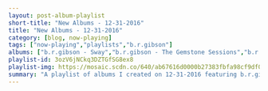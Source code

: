```yaml
---
layout: post-album-playlist
short-title: "New Albums - 12-31-2016"
title: "New Albums - 12-31-2016"
category: [blog, now-playing]
tags: ["now-playing","playlists","b.r.gibson"]
albums: ["b.r.gibson - Sway","b.r.gibson - The Gemstone Sessions","b.r.gibson - Byzantine Tales","b.r.gibson - J.R."]
playlist-id: 3ozV6jNCkq3DZTGfSG8ex8
playlist-img: https://mosaic.scdn.co/640/ab67616d0000b27383fbfa98cf9df05e91052dcfab67616d0000b2738a470eb69321eaa6ae2324a7ab67616d0000b273a684da2b6b86761aaf823807ab67616d0000b273a90fa1a84858047d5e7a5ecd
summary: "A playlist of albums I created on 12-31-2016 featuring b.r.gibson, b.r.gibson, b.r.gibson, and b.r.gibson"
---
```

